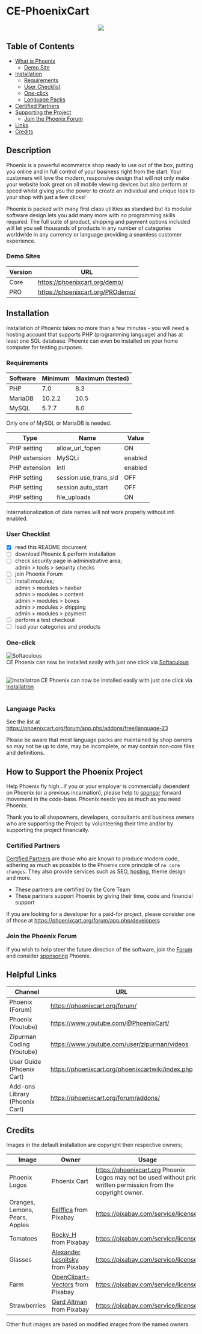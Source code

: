 # CE-PhoenixCart

<p align="center">
  <img src="https://raw.githubusercontent.com/CE-PhoenixCart/PhoenixCart/master/.github/ce-phoenix.png">
</p>

## Table of Contents

* [What is Phoenix](https://github.com/CE-PhoenixCart/PhoenixCart?tab=readme-ov-file#description)
  - [Demo Site](https://github.com/CE-PhoenixCart/PhoenixCart?tab=readme-ov-file#demo-sites)
* [Installation](https://github.com/CE-PhoenixCart/PhoenixCart?tab=readme-ov-file#installation)
  - [Requirements](https://github.com/CE-PhoenixCart/PhoenixCart?tab=readme-ov-file#requirements)
  - [User Checklist](https://github.com/CE-PhoenixCart/PhoenixCart?tab=readme-ov-file#user-checklist)
  - [One-click](https://github.com/CE-PhoenixCart/PhoenixCart?tab=readme-ov-file#one-click)
  - [Language Packs](https://github.com/CE-PhoenixCart/PhoenixCart?tab=readme-ov-file#language-packs)
* [Certified Partners](https://github.com/CE-PhoenixCart/PhoenixCart?tab=readme-ov-file#certified-partners)
* [Supporting the Project](https://github.com/CE-PhoenixCart/PhoenixCart?tab=readme-ov-file#how-to-support-the-phoenix-project)
  - [Join the Phoenix Forum](https://github.com/CE-PhoenixCart/PhoenixCart?tab=readme-ov-file#join-the-phoenix-forum)
* [Links](https://github.com/CE-PhoenixCart/PhoenixCart?tab=readme-ov-file#helpful-links)
* [Credits](https://github.com/CE-PhoenixCart/PhoenixCart?tab=readme-ov-file#credits)

## Description

Phoenix is a powerful ecommerce shop ready to use out of the box, putting you online and in full control of your business right from the start.  Your customers will love the modern, responsive design that will not only make your website look great on all mobile viewing devices but also perform at speed whilst giving you the power to create an individual and unique look to your shop with just a few clicks!

Phoenix is packed with many first class utilities as standard but its modular software design lets you add many more with no programming skills required. The full suite of product, shipping and payment options included will let you sell thousands of products in any number of categories worldwide in any currency or language providing a seamless customer experience.

### Demo Sites

Version | URL
------- | ---
Core|https://phoenixcart.org/demo/  
PRO|https://phoenixcart.org/PROdemo/

## Installation

Installation of Phoenix takes no more than a few minutes - you will need a hosting account that supports PHP (programming language) and has at least one SQL database.  Phoenix can even be installed on your home computer for testing purposes.

### Requirements

Software | Minimum | Maximum (tested)
-------- | ------- | ----------------
PHP | 7.0 | 8.3
MariaDB | 10.2.2 | 10.5
MySQL | 5.7.7 | 8.0

Only one of MySQL or MariaDB is needed.  

Type | Name | Value
---- | ---- | -----
PHP setting | allow_url_fopen | ON
PHP extension | MySQLi | enabled
PHP extension | intl | enabled
PHP setting | session.use_trans_sid | OFF
PHP setting | session.auto_start | OFF
PHP setting | file_uploads | ON

Internationalization of date names will not work properly without intl enabled.

### User Checklist

- [x] read this README document
- [ ] download Phoenix & perform installation
- [ ] check security page in administrative area;  
      admin > tools > security checks
- [ ] join Phoenix Forum
- [ ] install modules;  
      admin > modules > navbar<br>
      admin > modules > content<br>
      admin > modules > boxes<br>
      admin > modules > shipping<br>
      admin > modules > payment
- [ ] perform a test checkout
- [ ] load your categories and products

### One-click

<img align="left" src="http://www.softaculous.com/website/images/softac_products.gif" alt="Softaculous"><br>CE Phoenix can now be installed easily with just one click via [Softaculous](http://www.softaculous.com/apps/ecommerce/CE_Phoenix)<br><br>

<img align="left" src="https://user-images.githubusercontent.com/104613/112981416-27a8e980-9129-11eb-97e7-a015f95d35b9.png" alt="Installatron">CE Phoenix can now be installed easily with just one click via [Installatron](https://installatron.com/cephoenixcart/)<br><br>

### Language Packs

See the list at https://phoenixcart.org/forum/app.php/addons/free/language-23

Please be aware that most language packs are maintained by shop owners so may not be up to date, may be incomplete, or may contain non-core files and definitions.

## How to Support the Phoenix Project

Help Phoenix fly high...if you or your employer is commercially dependent on Phoenix (or a previous incarnation), please help to [sponsor](https://phoenixcart.org/phoenix_gopro.php) forward movement in the code-base. Phoenix needs you as much as you need Phoenix.

Thank you to all shopowners, developers, consultants and business owners who are supporting the Project by volunteering their time and/or by supporting the project financially.

### Certified Partners

[Certified Partners](https://phoenixcart.org/forum/viewforum.php?f=22) are those who are known to produce modern code, adhering as much as possible to the Phoenix core principle of `no core changes`. They also provide services such as SEO, [hosting](https://phoenixcart.org/forum/app.php/hosting), theme design and more.

* These partners are certified by the Core Team
* These partners support Phoenix by giving their time, code and financial support

If you are looking for a developer for a paid-for project, please consider one of those at https://phoenixcart.org/forum/app.php/developers

### Join the Phoenix Forum

If you wish to help steer the future direction of the software, join the [Forum](https://phoenixcart.org/forum/) and consider [sponsoring](https://phoenixcart.org/phoenix_gopro.php) Phoenix.

## Helpful Links

Channel | URL 
------------ | -------------
Phoenix (Forum) | https://phoenixcart.org/forum/
Phoenix (Youtube) | https://www.youtube.com/@PhoenixCart/
Zipurman Coding (Youtube) | https://www.youtube.com/user/zipurman/videos
User Guide (Phoenix Cart) | https://phoenixcart.org/phoenixcartwiki/index.php
Add-ons Library (Phoenix Cart) | https://phoenixcart.org/forum/addons/

## Credits

Images in the default installation are copyright their respective owners;

Image | Owner | Usage
------------ | ------------- | -------------
Phoenix Logos | Phoenix Cart | https://phoenixcart.org Phoenix Logos may not be used without prior written permission from the copyright owner.
Oranges, Lemons, Pears, Apples | [Eelffica](https://pixabay.com/users/eelffica-52436/) from Pixabay | https://pixabay.com/service/license/
Tomatoes | [Rocky_H](https://pixabay.com/users/rocky_h-11790006/) from Pixabay | https://pixabay.com/service/license/
Glasses | [Alexander Lesnitsky](https://pixabay.com/users/alles-2597842/) from Pixabay | https://pixabay.com/service/license/
Farm | [OpenClipart-Vectors](https://pixabay.com/users/openclipart-vectors-30363/) from Pixabay | https://pixabay.com/service/license/
Strawberries | [Gerd Altman](https://pixabay.com/users/geralt-9301/) from Pixabay | https://pixabay.com/service/license/

Other fruit images are based on modified images from the named owners.
